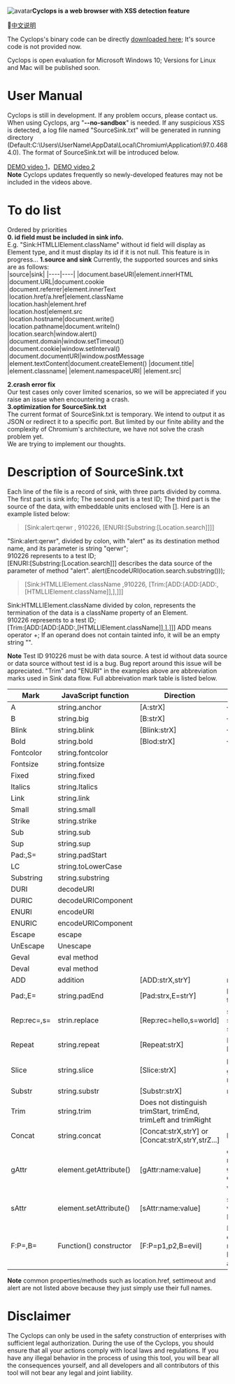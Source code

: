 ![avatar](cyclops.ico)**Cyclops is a web browser with XSS detection feature**   

📝[中文说明](https://github.com/v8blink/Chromium-based-XSS-Taint-Tracking/blob/main/README.md)   

The Cyclops's binary code can be directly [downloaded here](https://github.com/v8blink/Chromium-based-XSS-Taint-Tracking/releases); It's source code is not provided now.    

Cyclops is open evaluation for Microsoft Windows 10; Versions for Linux and Mac will be published soon.

# User Manual
Cyclops is still in development. If any problem occurs, please contact us.  
When using Cyclops, arg "**--no-sandbox**" is needed. If any suspicious XSS is detected, a log file named "SourceSink.txt" will be generated in running directory (Default:C:\Users\UserName\AppData\Local\Chromium\Application\97.0.4684.0\). The format of SourceSink.txt will be introduced below.  

[DEMO video 1](https://www.zhihu.com/zvideo/1505471657166282752)，[DEMO video 2](https://www.zhihu.com/zvideo/1505847898797969409)          
**Note** Cyclops updates frequently so newly-developed features may not be included in the videos above.

# To do list   
Ordered by priorities  
**0. id field must be included in sink info.**    
E.g. "Sink:HTMLLIElement.className" without id field will display as Element type, and it must display its id if it is not null. This feature is in progress...
**1.source and sink**
Currently, the supported sources and sinks are as follows:  
|source|sink|
|----|----|
|document.baseURI|element.innerHTML  
|document.URL|document.cookie   
|document.referrer|element.innerText  
|location.href/a.href|element.className     
|location.hash|element.href   
|location.host|element.src  
|location.hostname|document.write()  
|location.pathname|document.writeln()  
|location.search|window.alert()  
|document.domain|window.setTimeout()  
|document.cookie|window.setInterval()
|document.documentURI|window.postMessage
|element.textContent|document.createElement()
|document.title|
|element.classname|
|element.namespaceURI|
|element.src|

**2.crash error fix**    
Our test cases only cover limited scenarios, so we will be appreciated if you raise an issue when encountering a crash.   
**3.optimization for SourceSink.txt**   
The current format of SourceSink.txt is temporary. We intend to output it as JSON or redirect it to a specific port. But limited by our finite ability and the complexity of Chromium's architecture, we have not solve the crash problem yet.   
We are trying to implement our thoughts.   

# Description of SourceSink.txt  
Each line of the file is a record of sink, with three parts divided by comma. The first part is sink info; The second part is a test ID; The third part is the source of the data, with embeddable units enclosed with [].
Here is an example listed below:
>[Sink:alert:qerwr , 910226, [ENURI:[Substring:[Location.search]]]]


"Sink:alert:qerwr", divided by colon, with "alert" as its destination method name, and its parameter is string "qerwr";  
910226 represents to a test ID;    
[ENURI:[Substring:[Location.search]]] describes the data source of the parameter of method "alert". alert(EncodeURI(location.search.substring()));

>[Sink:HTMLLIElement.className ,910226, [Trim:[ADD:[ADD:[ADD:,[HTMLLIElement.className]],],]]]
  
Sink:HTMLLIElement.className  divided by colon, represents the termination of the data is a className property of an Element.    
910226 represents to a test ID;    
[Trim:[ADD:[ADD:[ADD:,[HTMLLIElement.className]],],]]] ADD means operator +; If an operand does not contain tainted info, it will be an empty string "".
 
**Note** Test ID 910226 must be with data source. A test id without data source or data source without test id is a bug. Bug report around this issue will be appreciated.
"Trim" and "ENURI" in the examples above are abbreviation marks used in Sink data flow. Full abbreivation mark table is listed below.

|Mark|JavaScript function|Direction|Illustration|
|----|----|----|----|
|A|string.anchor|[A:strX]|`<a name=undefined>strX</a>`|
|B|string.big|[B:strX]|`<big>strX</big>`||
|Blink|string.blink|[Blink:strX]|`<blink>strX</blink>`||
|Bold|string.bold|[Blod:strX]|`<b>strX</b>`||
|Fontcolor|string.fontcolor
|Fontsize|string.fontsize
|Fixed|string.fixed
|Italics|string.Italics
|Link|string.link  
|Small|string.small
|Strike|string.strike
|Sub|string.sub|
|Sup|string.sup|
|Pad:,S=|string.padStart|  
|LC|string.toLowerCase|
|Substring|string.substring|
|DURI|decodeURI|  
|DURIC|decodeURIComponent|  
|ENURI|encodeURI|
|ENURIC|encodeURIComponent|
|Escape|escape|
|UnEscape|Unescape|
|Geval|eval method|
|Deval|eval method|
|ADD|addition|[ADD:strX,strY]|missing operand(s) means no tainted info|
|Pad:,E=|string.padEnd|[Pad:strx,E=strY]|b=strX.padend(num,strY), it will be recorded if the value of b differs from that of strX|  
|Rep:rec=,s=|strin.replace|[Rep:rec=hello,s=world]|strX.replace("hello","world"), find the "hello" substring from strX and replace it with substring "world"|  
|Repeat|string.repeat|[Repeat:strX]|Repeat times are currently not recorded. It will be updated soon|
|Slice|string.slice|[Slice:strX]|b=strX.slice(i,j)，when the length of b is greater than zero and less than strX, it will be recorded|
|Substr|string.substr|[Substr:strX]|refer to the above example| 
|Trim|string.trim|Does not distinguish trimStart, trimEnd, trimLeft and trimRight   
|Concat|string.concat|[Concat:strX,strY] or [Concat:strX,strY,strZ...]|b=strX.concat(strY),b=strX.concat(strY,strZ...)       
|gAttr|element.getAttribute()|[gAttr:name:value]|e.g. `<input id=name value='huidou'/>`, method "input.getAttribute('value')" generates the record, represents that the data comes from a "value" property of an Element, whose id is "name"。
|sAttr|element.setAttribute()|[sAttr:name:value]|same as the above example, represents to a write action to the "value" property of an Element, whose "id" is name
|F:P=,B=|Function() constructor|[F:P=p1,p2,B=evil]|P represents parameter, p1 and p2 represents data source of the two parameters;B represents the data source of the function body. Generates this record if P or B is attacker-controlled.   

**Note** common properties/methods such as location.href, settimeout and alert are not listed above because they just simply use their full names.  
# Disclaimer  
The Cyclops can only be used in the safety construction of enterprises with sufficient legal authorization. During the use of the Cyclops, you should ensure that all your actions comply with local laws and regulations. If you have any illegal behavior in the process of using this tool, you will bear all the consequences yourself, and all developers and all contributors of this tool will not bear any legal and joint liability.
